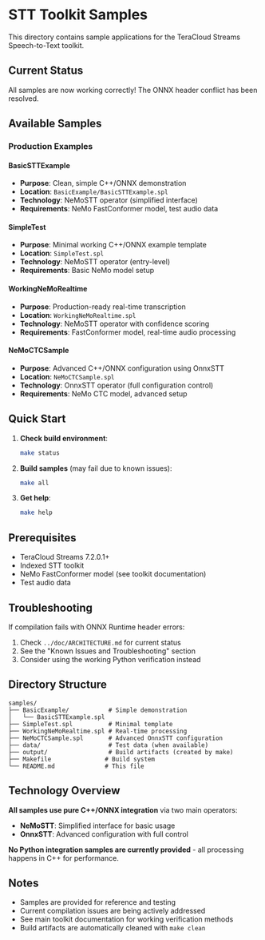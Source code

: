# STT Toolkit Samples

This directory contains sample applications for the TeraCloud Streams Speech-to-Text toolkit.

## Current Status

All samples are now working correctly! The ONNX header conflict has been resolved.

## Available Samples

### Production Examples

#### BasicSTTExample
- **Purpose**: Clean, simple C++/ONNX demonstration
- **Location**: `BasicExample/BasicSTTExample.spl`
- **Technology**: NeMoSTT operator (simplified interface)
- **Requirements**: NeMo FastConformer model, test audio data

#### SimpleTest  
- **Purpose**: Minimal working C++/ONNX example template
- **Location**: `SimpleTest.spl`
- **Technology**: NeMoSTT operator (entry-level)
- **Requirements**: Basic NeMo model setup

#### WorkingNeMoRealtime
- **Purpose**: Production-ready real-time transcription  
- **Location**: `WorkingNeMoRealtime.spl`
- **Technology**: NeMoSTT operator with confidence scoring
- **Requirements**: FastConformer model, real-time audio processing

#### NeMoCTCSample
- **Purpose**: Advanced C++/ONNX configuration using OnnxSTT
- **Location**: `NeMoCTCSample.spl` 
- **Technology**: OnnxSTT operator (full configuration control)
- **Requirements**: NeMo CTC model, advanced setup

## Quick Start

1. **Check build environment**:
   ```bash
   make status
   ```

2. **Build samples** (may fail due to known issues):
   ```bash
   make all
   ```

3. **Get help**:
   ```bash
   make help
   ```

## Prerequisites

- TeraCloud Streams 7.2.0.1+
- Indexed STT toolkit
- NeMo FastConformer model (see toolkit documentation)
- Test audio data

## Troubleshooting

If compilation fails with ONNX Runtime header errors:
1. Check `../doc/ARCHITECTURE.md` for current status
2. See the "Known Issues and Troubleshooting" section
3. Consider using the working Python verification instead

## Directory Structure

```
samples/
├── BasicExample/           # Simple demonstration
│   └── BasicSTTExample.spl
├── SimpleTest.spl          # Minimal template
├── WorkingNeMoRealtime.spl # Real-time processing
├── NeMoCTCSample.spl       # Advanced OnnxSTT configuration
├── data/                   # Test data (when available)
├── output/                 # Build artifacts (created by make)
├── Makefile               # Build system
└── README.md              # This file
```

## Technology Overview

**All samples use pure C++/ONNX integration** via two main operators:
- **NeMoSTT**: Simplified interface for basic usage
- **OnnxSTT**: Advanced configuration with full control

**No Python integration samples are currently provided** - all processing happens in C++ for performance.

## Notes

- Samples are provided for reference and testing
- Current compilation issues are being actively addressed
- See main toolkit documentation for working verification methods
- Build artifacts are automatically cleaned with `make clean`